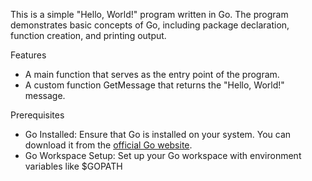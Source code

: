 This is a simple "Hello, World!" program written in Go. The program demonstrates basic concepts of Go, including package declaration, function creation, and printing output.

Features
- A main function that serves as the entry point of the program.
- A custom function GetMessage that returns the "Hello, World!" message.


Prerequisites
- Go Installed: Ensure that Go is installed on your system. You can download it from the [official Go website](https://go.dev/).
- Go Workspace Setup: Set up your Go workspace with environment variables like $GOPATH
